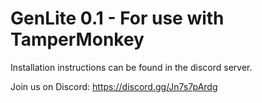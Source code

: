 # GenLite 0.1 - For use with TamperMonkey

Installation instructions can be found in the discord server.

Join us on Discord: https://discord.gg/Jn7s7pArdg
